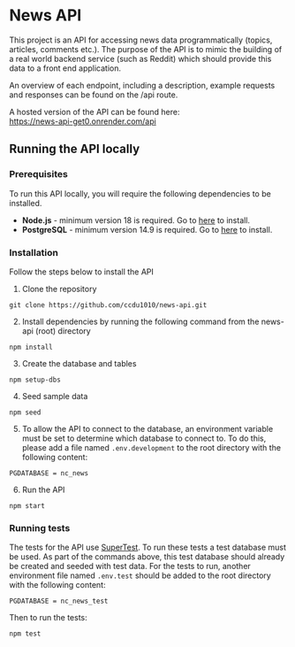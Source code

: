 #  News API

This project is an API for accessing news data programmatically (topics, articles, comments etc.).  The purpose of the API is to mimic the building of a real world backend service (such as Reddit) which should provide this data to a front end application.

An overview of each endpoint, including a description, example requests and responses can be found on the /api route.

A hosted version of the API can be found here: \
https://news-api-get0.onrender.com/api

## Running the API locally
### Prerequisites
To run this API locally, you will require the following dependencies to be installed.

* **Node.js** - minimum version 18 is required.  Go to [here](https://nodejs.org/en/download) to install.
* **PostgreSQL** - minimum version 14.9 is required.  Go to [here](https://www.postgresql.org/download/) to install.

### Installation
Follow the steps below to install the API

1. Clone the repository
```
git clone https://github.com/ccdu1010/news-api.git
```

2. Install dependencies by running the following command from the news-api (root) directory
```
npm install
```

3. Create the database and tables
```
npm setup-dbs
```

4. Seed sample data
```
npm seed
```

5. To allow the API to connect to the database, an environment variable must be set to determine which database to connect to. To do this, please add a file named `.env.development` to the root directory with the following content: 

``` 
PGDATABASE = nc_news
```

6. Run the API
```
npm start
```

### Running tests

The tests for the API use [SuperTest](https://www.npmjs.com/package/supertest).  To run these tests a test database must be used.  As part of the commands above, this test database should already be created and seeded with test data. For the tests to run, another environment file named `.env.test` should be added to the root directory with the following content: 

```
PGDATABASE = nc_news_test
```

Then to run the tests:
```
npm test
```